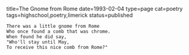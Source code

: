title=The Gnome from Rome
date=1993-02-04
type=page
cat=poetry
tags=highschool,poetry,limerick
status=published
~~~~~~
There was a little gnome from Rome
Who once found a comb that was chrome.
When found he did say,
"Who'll stay until May,
To receive this nice comb from Rome?"
